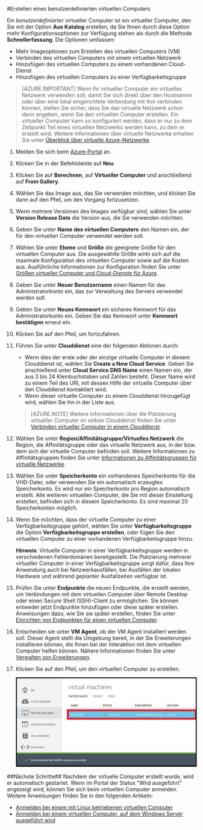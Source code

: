 #Erstellen eines benutzerdefinierten virtuellen Computers

Ein *benutzerdefinierter* virtueller Computer ist ein virtueller Computer, den Sie mit der Option **Aus Katalog** erstellen, da Sie Ihnen durch diese Option mehr Konfigurationsoptionen zur Verfügung stehen als durch die Methode **Schnellerfassung**. Die Optionen umfassen:

- Mehr Imageoptionen zum Erstellen des virtuellen Computers (VM)
- Verbinden des virtuellen Computers mit einem virtuellen Netzwerk
- Hinzufügen des virtuellen Computers zu einem vorhandenen Cloud-Dienst
- Hinzufügen des virtuellen Computers zu einer Verfügbarkeitsgruppe

> [AZURE.IMPORTANT] Wenn Ihr virtueller Computer ein virtuelles Netzwerk verwenden soll, damit Sie sich direkt über den Hostnamen oder über eine lokal eingerichtete Verbindung mit ihm verbinden können, stellen Sie sicher, dass Sie das virtuelle Netzwerk schon dann angeben, wenn Sie den virtuellen Computer erstellen. Ein virtueller Computer kann so konfiguriert werden, dass er nur zu dem Zeitpunkt Teil eines virtuellen Netzwerks werden kann, zu dem er erstellt wird. Weitere Informationen über virtuelle Netzwerke erhalten Sie unter [Überblick über virtuelle Azure-Netzwerke](http://go.microsoft.com/fwlink/p/?LinkID=294063).

1. Melden Sie sich beim [Azure-Portal](http://manage.windowsazure.com) an.

2. Klicken Sie in der Befehlsleiste auf **Neu**.

3. Klicken Sie auf **Berechnen**, auf **Virtueller Computer** und anschließend auf **From Gallery**.

4. Wählen Sie das Image aus, das Sie verwenden möchten, und klicken Sie dann auf den Pfeil, um den Vorgang fortzusetzen.

5. Wenn mehrere Versionen des Images verfügbar sind, wählen Sie unter **Version Release Date** die Version aus, die Sie verwenden möchten.

6. Geben Sie unter **Name des virtuellen Computers** den Namen ein, der für den virtuellen Computer verwendet werden soll.

7. Wählen Sie unter **Ebene** und **Größe** die geeignete Größe für den virtuellen Computer aus. Die ausgewählte Größe wirkt sich auf die maximale Konfiguration des virtuellen Computer sowie auf die Kosten aus. Ausführliche Informationen zur Konfiguration finden Sie unter [Größen virtueller Computer und Cloud-Dienste für Azure](http://go.microsoft.com/fwlink/p/?LinkID=389844).

8. Geben Sie unter **Neuer Benutzername** einen Namen für das Administratorkonto ein, das zur Verwaltung des Servers verwendet werden soll.

9. Geben Sie unter **Neues Kennwort** ein sicheres Kennwort für das Administratorkonto ein. Geben Sie das Kennwort unter **Kennwort bestätigen** erneut ein.

10. Klicken Sie auf den Pfeil, um fortzufahren.

11. Führen Sie unter **Clouddienst** eine der folgenden Aktionen durch:

	- Wenn dies der erste oder der einzige virtuelle Computer in diesem Clouddienst ist, wählen Sie **Create a New Cloud Service**. Geben Sie anschießend unter **Cloud Service DNS Name** einen Namen ein, der aus 3 bis 24 Kleinbuchstaben und Zahlen besteht. Dieser Name wird zu einem Teil des URI, mit dessen Hilfe der virtuelle Computer über den Clouddienst kontaktiert wird.
	- Wenn dieser virtuelle Computer zu einem Clouddienst hinzugefügt wird, wählen Sie ihn in der Liste aus.

	> [AZURE.NOTE] Weitere Informationen über die Platzierung virtueller Computer im selben Clouddienst finden Sie unter [Verbinden virtueller Computer in einem Clouddienst](https://azure.microsoft.com/manage/windows/how-to-guides/connect-to-a-cloud-service/).

12. Wählen Sie unter **Region/Affinitätsgruppe/Virtuelles Netzwerk** die Region, die Affinitätsgruppe oder das virtuelle Netzwerk aus, in der bzw. dem sich der virtuelle Computer befinden soll. Weitere Informationen zu Affinitätsgruppen finden Sie unter [Informationen zu Affinitätsgruppen für virtuelle Netzwerke](../virtual-network/virtual-networks-migrate-to-regional-vnet.md).

13. Wählen Sie unter **Speicherkonto** ein vorhandenes Speicherkonto für die VHD-Datei, oder verwenden Sie ein automatisch erzeugtes Speicherkonto. Es wird nur ein Speicherkonto pro Region automatisch erstellt. Alle weiteren virtuellen Computer, die Sie mit dieser Einstellung erstellen, befinden sich in diesem Speicherkonto. Es sind maximal 20 Speicherkonten möglich.

14. Wenn Sie möchten, dass der virtuelle Computer zu einer Verfügbarkeitsgruppe gehört, wählen Sie unter **Verfügbarkeitsgruppe** die Option **Verfügbarkeitsgruppe erstellen**, oder fügen Sie den virtuellen Computer zu einer vorhandenen Verfügbarkeitsgruppe hinzu.

	**Hinweis**: Virtuelle Computer in einer Verfügbarkeitsgruppe werden in verschiedenen Fehlerdomänen bereitgestellt. Die Platzierung mehrerer virtueller Computer in einer Verfügbarkeitsgruppe sorgt dafür, dass Ihre Anwendung auch bei Netzwerkausfällen, bei Ausfällen der lokalen Hardware und während geplanter Ausfallzeiten verfügbar ist.

15.  Prüfen Sie unter **Endpunkte** die neuen Endpunkte, die erstellt werden, um Verbindungen mit dem virtuellen Computer über Remote Desktop oder einen Secure Shell (SSH)-Client zu ermöglichen. Sie können entweder jetzt Endpunkte hinzufügen oder diese später erstellen. Anweisungen dazu, wie Sie sie später erstellen, finden Sie unter [Einrichten von Endpunkten für einen virtuellen Computer](../articles/virtual-machines/virtual-machines-windows-classic-setup-endpoints.md).

16.  Entscheiden sie unter **VM Agent**, ob der VM Agent installiert werden soll. Dieser Agent stellt die Umgebung bereit, in der Sie Erweiterungen installieren können, die Ihnen bei der Interaktion mit dem virtuellen Computer helfen können. Nähere Informationen finden Sie unter [Verwalten von Erweiterungen](http://go.microsoft.com/FWLink/p/?LinkID=390493).

17. Klicken Sie auf den Pfeil, um den virtuellen Computer zu erstellen.

	![Benutzerdefinierter virtueller Computer erfolgreich erstellt](./media/howto-custom-create-vm/VMSuccessWindows.png)

##Nächste Schritte##
Nachdem der virtuelle Computer erstellt wurde, wird er automatisch gestartet. Wenn im Portal der Status "Wird ausgeführt" angezeigt wird, können Sie sich beim virtuellen Computer anmelden. Weitere Anweisungen finden Sie in den folgenden Artikeln:

- [Anmelden bei einem mit Linux betriebenen virtuellen Computer](../articles/virtual-machines/virtual-machines-linux-classic-log-on.md)
- [Anmelden bei einem virtuellen Computer, auf dem Windows Server ausgeführt wird](../articles/virtual-machines/virtual-machines-windows-classic-connect-logon.md)

<!---HONumber=AcomDC_0323_2016-->